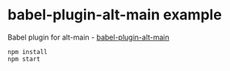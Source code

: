 # babel-plugin-alt-main example

Babel plugin for alt-main - [babel-plugin-alt-main](../../packages/babel-plugin-alt-main)

```
npm install
npm start
```
